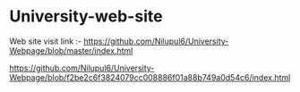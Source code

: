 # University-web-site

Web site visit link :- https://github.com/Nilupul6/University-Webpage/blob/master/index.html

https://github.com/Nilupul6/University-Webpage/blob/f2be2c6f3824079cc008886f01a88b749a0d54c6/index.html
